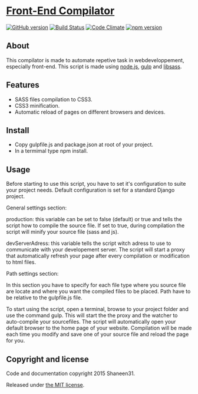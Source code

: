# [Front-End Compilator](https://github.com/Shaneen31/Front-End-Compilator)

[![GitHub version](https://badge.fury.io/gh/Shaneen31%2FFront-End-Compilator.svg)](http://badge.fury.io/gh/Shaneen31%2FFront-End-Compilator)
[![Build Status](https://travis-ci.org/Shaneen31/Front-End-Compilator.svg)](https://travis-ci.org/Shaneen31/Front-End-Compilator)
[![Code Climate](https://codeclimate.com/github/Shaneen31/Front-End-Compilator/badges/gpa.svg)](https://codeclimate.com/github/Shaneen31/Front-End-Compilator)
[![npm version](https://badge.fury.io/js/npm.svg)](http://badge.fury.io/js/npm)

## About
This compilator is made to automate repetive task in webdeveloppement, especially front-end.
This script is made using  [node.js](https://nodejs.org/), [gulp](http://gulpjs.com/) and [libsass](http://libsass.org/).

## Features

 * SASS files compilation to CSS3.
 * CSS3 minification.
 * Automatic reload of pages on different browsers and devices.

## Install

 * Copy gulpfile.js and package.json at root of your project.
 * In a termimal type npm install.

## Usage
Before starting to use this script, you have to set it's configuration to suite your project needs. Default
configuration is set for a standard Django project.

General settings section:

production: this variable can be set to false (default) or true and tells the script how to compile the source file. If
set to true, during compilation the script will minify your source file (sass and js).

devServerAdress: this variable tells the script witch adress to use to communicate with your developement server. The
script will start a proxy that automatically refresh your page after every compilation or modification to html files.

Path settings section:

In this section you have to specify for each file type where you source file are locate and where you want the compiled
files to be placed. Path have to be relative to the gulpfile.js file.


To start using the script, open a terminal, browse to your project folder and use the command gulp. This will start the
the proxy and the watcher to auto-compile your sourcefiles. The script will automatically open your default browser to
the home page of your website. Compilation will be made each time you modify and save one of your source file and reload
the page for you.

## Copyright and license

Code and documentation copyright 2015 Shaneen31.

Released under [the MIT license](https://github.com/Shaneen31/Front-End-Compilator/blob/master/LICENSE.md).